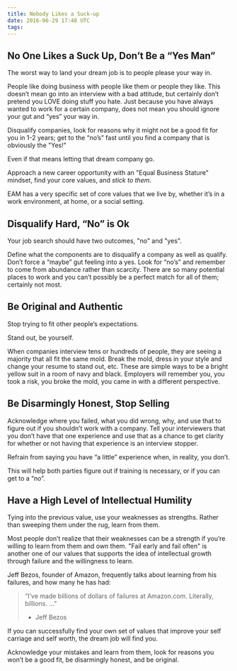```yaml
---
title: Nobody Likes a Suck-up
date: 2016-06-29 17:48 UTC
tags:
---
```


## No One Likes a Suck Up, Don’t Be a “Yes Man”

The worst way to land your dream job is to people please your way in. 

People like doing business with people like them or people they like. This doesn’t mean go into an interview with a bad attitude, but certainly don’t pretend you LOVE doing stuff you hate. Just because you have always wanted to work for a certain company, does not mean you should ignore your gut and “yes” your way in. 

Disqualify companies, look for reasons why it might not be a good fit for you in 1-2 years; get to the “no’s” fast until you find a company that is obviously the "Yes!" 

Even if that means letting that dream company go. 

Approach a new career opportunity with an "Equal Business Stature" mindset, find your core values, and _stick to them_. 

EAM has a very specific set of core values that we live by, whether it’s in a work environment, at home, or a social setting.

## Disqualify Hard, “No” is Ok
Your job search should have two outcomes, "no" and "yes". 

Define what the components are to disqualify a company as well as qualify. Don’t force a “maybe” gut feeling into a yes. Look for “no’s” and remember to come from abundance rather than scarcity. There are so many potential places to work and you can’t possibly be a perfect match for all of them; certainly not most.

## Be Original and Authentic

Stop trying to fit other people’s expectations. 

Stand out, be yourself. 

When companies interview tens or hundreds of people, they are seeing a majority that all fit the same mold. Break the mold, dress in your style and change your resume to stand out, etc. These are simple ways to be a bright yellow suit in a room of navy and black. Employers will remember you, you took a risk, you broke the mold, you came in with a different perspective.

## Be Disarmingly Honest, Stop Selling

Acknowledge where you failed, what you did wrong, why, and use that to figure out if you shouldn’t work with a company. Tell your interviewers that you don’t have that one experience and use that as a chance to get clarity for whether or not having that experience is an interview stopper. 

Refrain from saying you have “a little” experience when, in reality, you don’t. 

This will help both parties figure out if training is necessary, or if you can get to a “no”.

## Have a High Level of Intellectual Humility

Tying into the previous value, use your weaknesses as strengths. Rather than sweeping them under the rug, learn from them.

Most people don’t realize that their weaknesses can be a strength if you’re willing to learn from them and own them. "Fail early and fail often" is another one of our values that supports the idea of intellectual growth through failure and the willingness to learn. 

Jeff Bezos, founder of Amazon, frequently talks about learning from his failures, and how many he has had:

> “I’ve made billions of dollars of failures at Amazon.com. Literally, billions. ...”
>  
> - Jeff Bezos

If you can successfully find your own set of values that improve your self carriage and self worth, the dream job will find you. 

Acknowledge your mistakes and learn from them, look for reasons you won’t be a good fit, be disarmingly honest, and be original.